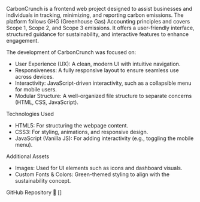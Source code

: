 CarbonCrunch is a frontend web project designed to assist businesses and individuals in tracking, minimizing, and reporting carbon emissions. The platform follows GHG (Greenhouse Gas) Accounting principles and covers Scope 1, Scope 2, and Scope 3 emissions. It offers a user-friendly interface, structured guidance for sustainability, and interactive features to enhance engagement.  

The development of CarbonCrunch was focused on:  
- User Experience (UX): A clean, modern UI with intuitive navigation.  
- Responsiveness: A fully responsive layout to ensure seamless use across devices.  
- Interactivity: JavaScript-driven interactivity, such as a collapsible menu for mobile users.  
- Modular Structure: A well-organized file structure to separate concerns (HTML, CSS, JavaScript).  

Technologies Used 
- HTML5: For structuring the webpage content.  
- CSS3: For styling, animations, and responsive design.  
- JavaScript (Vanilla JS): For adding interactivity (e.g., toggling the mobile menu).  

Additional Assets  
- Images: Used for UI elements such as icons and dashboard visuals.  
- Custom Fonts & Colors: Green-themed styling to align with the sustainability concept.  

GitHub Repository
🔗 []
